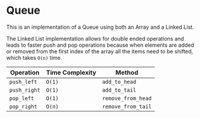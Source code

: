 # Queue

This is an implementation of a Queue using both an Array and a Linked List.

The Linked List implementation allows for double ended operations and leads to faster push and pop operations because when elements are added or removed from the first index of the array all the items need to be shifted, which takes `O(n)` time. 

|Operation | Time Complexity | Method |
| --- | --- | ---| 
|`push_left` | `O(1)` | `add_to_head`|
|`push_right` | `O(1)` | `add_to_tail`|
|`pop_left` | `O(1)` | `remove_from_head` |
|`pop_right` | `O(n)` | `remove_from_tail` |
